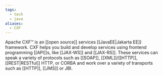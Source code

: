 ```yaml
---
tags:
  - tech
  - java
aliases:
  - CXF
---
```

Apache CXF™ is an [[open source]] services [[JavaEE|Jakarta EE]] framework. CXF helps you build and develop services using frontend programming [[API]]s, like [[JAX-WS]] and [[JAX-RS]]. These services can speak a variety of protocols such as [[SOAP]], [[XML]]/[[HTTP]], [[REST|RESTful]] HTTP, or CORBA and work over a variety of transports such as [[HTTP]], [[JMS]] or JBI.
